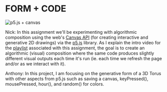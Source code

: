 # FORM + CODE

![p5.js + canvas](http://i3.ytimg.com/vi/s01IVHrWmjM/maxresdefault.jpg)

Nick:
In this assignment we'll be experimenting with algorithmic composition using the web's [Canvas API](https://developer.mozilla.org/en-US/docs/Web/API/Canvas_API) (for creating interactive and generative 2D drawings) via the [p5.js](https://p5js.org/) library. As I explain the intro video for the [playlist](https://www.youtube.com/playlist?list=PLoQrXDiSBWYE1qs4cnM_wPIA_pEMHQmLE) associated with this assignment, the goal is to create an algorithmic (visual) composition where the same code produces slightly different visual outputs each time it's run (ie. each time we refresh the page and/or as we interact with it).

Anthony:
In this project, I am focusing on the generative form of a 3D Torus with other
aspects from p5.js such as saving a canvas, keyPressed(), mousePressed, hour(),
and random() for colors.
